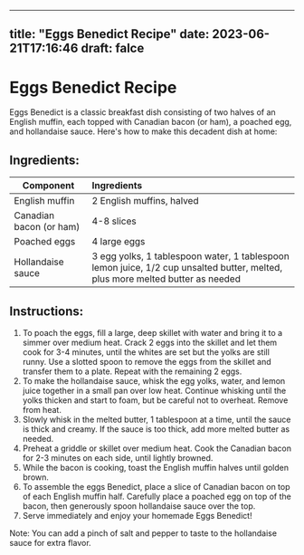 
---
title: "Eggs Benedict Recipe"
date: 2023-06-21T17:16:46
draft: falce
---

# Eggs Benedict Recipe

Eggs Benedict is a classic breakfast dish consisting of two halves of an English muffin, each topped with Canadian bacon (or ham), a poached egg, and hollandaise sauce. Here's how to make this decadent dish at home:


## Ingredients:

|Component                  |Ingredients                     |
|---------------------------|:-------------------------------|
|English muffin             |2 English muffins, halved       |
|Canadian bacon (or ham)    |4-8 slices                       |
|Poached eggs               |4 large eggs                    |
|Hollandaise sauce          |3 egg yolks, 1 tablespoon water, 1 tablespoon lemon juice, 1/2 cup unsalted butter, melted, plus more melted butter as needed|


## Instructions:

1. To poach the eggs, fill a large, deep skillet with water and bring it to a simmer over medium heat. Crack 2 eggs into the skillet and let them cook for 3-4 minutes, until the whites are set but the yolks are still runny. Use a slotted spoon to remove the eggs from the skillet and transfer them to a plate. Repeat with the remaining 2 eggs.
2. To make the hollandaise sauce, whisk the egg yolks, water, and lemon juice together in a small pan over low heat. Continue whisking until the yolks thicken and start to foam, but be careful not to overheat. Remove from heat.
3. Slowly whisk in the melted butter, 1 tablespoon at a time, until the sauce is thick and creamy. If the sauce is too thick, add more melted butter as needed.
4. Preheat a griddle or skillet over medium heat. Cook the Canadian bacon for 2-3 minutes on each side, until lightly browned.
5. While the bacon is cooking, toast the English muffin halves until golden brown. 
6. To assemble the eggs Benedict, place a slice of Canadian bacon on top of each English muffin half. Carefully place a poached egg on top of the bacon, then generously spoon hollandaise sauce over the top.
7. Serve immediately and enjoy your homemade Eggs Benedict!

Note: You can add a pinch of salt and pepper to taste to the hollandaise sauce for extra flavor.
